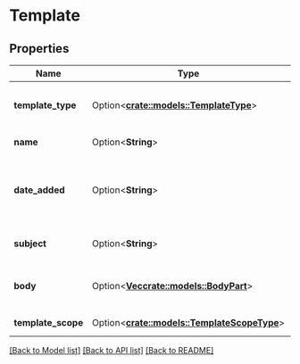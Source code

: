 # Template

## Properties

Name | Type | Description | Notes
------------ | ------------- | ------------- | -------------
**template_type** | Option<[**crate::models::TemplateType**](TemplateType.md)> | How the template should be edited | [optional]
**name** | Option<**String**> | Template name | [optional]
**date_added** | Option<**String**> | Date of creation in YYYY-MM-DDThh:ii:ss format | [optional]
**subject** | Option<**String**> | Default subject of email. | [optional]
**body** | Option<[**Vec<crate::models::BodyPart>**](BodyPart.md)> | Email content of this template | [optional]
**template_scope** | Option<[**crate::models::TemplateScopeType**](TemplateScopeType.md)> | Visibility of a template | [optional]

[[Back to Model list]](../README.md#documentation-for-models) [[Back to API list]](../README.md#documentation-for-api-endpoints) [[Back to README]](../README.md)


